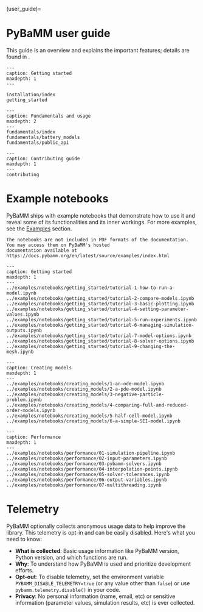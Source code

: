 (user_guide)=

# PyBaMM user guide

This guide is an overview and explains the important features;
details are found in [](api_docs).

```{toctree}
---
caption: Getting started
maxdepth: 1
---

installation/index
getting_started
```

```{toctree}
---
caption: Fundamentals and usage
maxdepth: 2
---
fundamentals/index
fundamentals/battery_models
fundamentals/public_api
```

```{toctree}
---
caption: Contributing guide
maxdepth: 1
---
contributing
```

# Example notebooks

PyBaMM ships with example notebooks that demonstrate how to use it and reveal some of its
functionalities and its inner workings. For more examples, see the [Examples](../examples/index.rst) section.

```{only} latex
The notebooks are not included in PDF formats of the documentation. You may access them on PyBaMM's hosted
documentation available at https://docs.pybamm.org/en/latest/source/examples/index.html
```

```{toctree}
---
caption: Getting started
maxdepth: 1
---
../examples/notebooks/getting_started/tutorial-1-how-to-run-a-model.ipynb
../examples/notebooks/getting_started/tutorial-2-compare-models.ipynb
../examples/notebooks/getting_started/tutorial-3-basic-plotting.ipynb
../examples/notebooks/getting_started/tutorial-4-setting-parameter-values.ipynb
../examples/notebooks/getting_started/tutorial-5-run-experiments.ipynb
../examples/notebooks/getting_started/tutorial-6-managing-simulation-outputs.ipynb
../examples/notebooks/getting_started/tutorial-7-model-options.ipynb
../examples/notebooks/getting_started/tutorial-8-solver-options.ipynb
../examples/notebooks/getting_started/tutorial-9-changing-the-mesh.ipynb
```

```{toctree}
---
caption: Creating models
maxdepth: 1
---
../examples/notebooks/creating_models/1-an-ode-model.ipynb
../examples/notebooks/creating_models/2-a-pde-model.ipynb
../examples/notebooks/creating_models/3-negative-particle-problem.ipynb
../examples/notebooks/creating_models/4-comparing-full-and-reduced-order-models.ipynb
../examples/notebooks/creating_models/5-half-cell-model.ipynb
../examples/notebooks/creating_models/6-a-simple-SEI-model.ipynb
```

```{toctree}
---
caption: Performance
maxdepth: 1
---
../examples/notebooks/performance/01-simulation-pipeline.ipynb
../examples/notebooks/performance/02-input-parameters.ipynb
../examples/notebooks/performance/03-pybamm-solvers.ipynb
../examples/notebooks/performance/04-interpolation-points.ipynb
../examples/notebooks/performance/05-solver-tolerances.ipynb
../examples/notebooks/performance/06-output-variables.ipynb
../examples/notebooks/performance/07-multithreading.ipynb
```

# Telemetry

PyBaMM optionally collects anonymous usage data to help improve the library. This telemetry is opt-in and can be easily disabled. Here's what you need to know:

- **What is collected**: Basic usage information like PyBaMM version, Python version, and which functions are run.
- **Why**: To understand how PyBaMM is used and prioritize development efforts.
- **Opt-out**: To disable telemetry, set the environment variable `PYBAMM_DISABLE_TELEMETRY=true` (or any value other than `false`) or use `pybamm.telemetry.disable()` in your code.
- **Privacy**: No personal information (name, email, etc) or sensitive information (parameter values, simulation results, etc) is ever collected.
